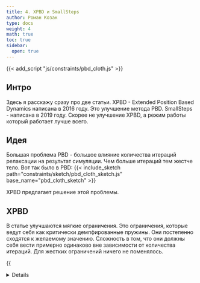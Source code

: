 ```yaml
---
title: 4. XPBD и SmallSteps
author: Роман Козак
type: docs
weight: 4
math: true
toc: true
sidebar:
  open: true
---
```


{{< add_script "js/constraints/pbd_cloth.js" >}}

## Интро

Здесь я расскажу сразу про две статьи.
XPBD - Extended Position Based Dynamics написана в 2016 году. Это улучшение метода PBD.
SmallSteps - написана в 2019 году. Скорее не улучшение XPBD, а режим работы который работает лучше всего.

## Идея

Большая проблема PBD - большое влияние количества итераций релаксации на результат симуляции.
Чем больше итераций тем жестче тело.
Вот так было в PBD:
{{< include_sketch path="constraints/sketch/pbd_cloth_sketch.js" base_name="pbd_cloth_sketch" >}}

XPBD предлагает решение этой проблемы.

## XPBD

В статье улучшаются мягкие ограничения. Это ограничения, которые ведут себя как критически демпфированные пружины.
Они постепенно сходятся к желаемому значению.
Сложность в том, что они должны себя вести примерно одинаково вне зависимости от количества итераций.
Для жестких ограничений ничего не поменялось.

{{<details title="Псевдокод симуляции" closed="true" >}}

```javascript
for (let point of points) {
  // интегрируем позиции точек
  point.p = dt * point.v + dt * dt * point.m_inv * point.fext;
}
// обнуляем лямбды
for (let c of constraints) {
  c.lambda = 0;
}
while (i < max_iterations) {
  for (let c of constraints) {
    // вычисляем delta_lambda
    let delta_lambda = c.compute_delta_lambda();
    let delta_p = c.compute_delta_x(delta_lambda);
    c.lambda += delta_lambda;
    c.update_positions(delta_p);
  }
  i++;
}
// обновляем позиции и скорости
for (let point of points) {
  point.v = (point.p - point.x) / dt;
  point.x = point.p;
}
```

{{< /details >}}

Дальше пойдет математика, которая не нужна для применения.
Кому нужна конечная формула смело пропускайте следующий раздел

### Математика XPBD

Базовая схема такая же как и в PBD. Сначала расчитываем позицию точки $x$ как будто она двигается без ограничений.
Потом применяем ограничения.
{{<details title="Подробнее" closed="true">}}

#### Получаем уравнения

Ограничения действуют силами $f$. У этих ограничений есть потенциальная энергия $U$.

$$
f = -\frac{\partial U(x)}{\partial x}
$$

$$
M \ddot{x} = f
$$

M -- это матрица массы.

$$
M \ddot{x} = -\frac{\partial U(x)}{\partial x}
$$

Теперь используют неявную численную схему:

$$
\begin{equation}
M \frac{x^{n+1} - 2x^n + x^{n-1}}{{\Delta t}^2} = -\frac{\partial U(x^{n+1})}{\partial x}
\end{equation}
$$

Эта схема неявная, так как $x^{n+1}$ зависит от U, которое зависит от $x^{n+1}$.
Для почти всех систем неявная схема абсолютно устойчива.

#### Вводим потенциал

Теперь нужно ввести $U$ для ограничений.
Мы считаем что уравнение ограничения $C(x) = 0$. зависит только от $x$. А еще мы считаем, что оно дифференцируемо.
Вообще можно в качестве потенциала использовать любую функцию, но нам полезно добиться хороших свойств от него.

- $U(x) = 0$ если $C(x) = 0$
  Т.е когда уравнение ограничения выполняется, потенциал равен 0 и сира ограничения тоже равна нулю. Что логично.
- При отклонении от $C(x) = 0$ потенциал растет. Ну и сила ограничения тоже будет расти.

Для этого хорошо подходит квадратичный потенциал:

$$
U(x) = \frac{1}{2} С(x)^T * \alpha^{-1} * C(x)
$$

Здесь $C(x)$ это вектор ограничений, а $\alpha$ это матрица compliance.
Вводится термин compliance $\alpha$: Это параметр обратный жесткости. Оно в пределах $(0; +\inf)$ Чем он больше тем мягче ограничение.
Эта матрица может быть не только диагональной. Благодаря этому можно комбинаю жесткости разных ограничений.

{{<details title="Пример" closed="true">}}
У нас есть простое уравнение пружинки:

$$
C(x) = x = 0
$$

И жесткость пружинки $k = \alpha^{-1}$.

$$
U(x) = \frac{1}{2} (x^T * \alpha^{-1} * x) = \frac{1}{2} k x^2
$$

Тогда сила ограничения будет равна:

$$
f = -\frac{\partial U(x)}{\partial x} = - \nabla C(x) * \alpha^{-1} * C(x)
$$

{{< /details >}}

Дальше вводим переменную $\lambda$ которая будет множителем Лагранжа.

$$
\lambda = -\tilde{\alpha} * C(x)
$$

Это уравнение можно переписать вот так:

$$
C(x) + \tilde{\alpha} * \lambda = 0
$$

Тут $\tilde{\alpha}$ это $\frac{\alpha} {\Delta t^2}$.

#### Уравнения которые нужно решить

Подставляем уравнение силы и $\lambda$ в уравнение движения (1) и получаем финальную систему, которую нужно решить:

$$
\begin{equation}
\begin{aligned}
M(x^{n+1} - \tilde{x}) - \Delta t^2 \nabla C(x^{n+1}) *\lambda^{n+1} = 0 \\\
C(x^{n+1}) + \tilde{\alpha} * \lambda^{n+1} = 0
\end{aligned}
\end{equation}
$$

Где $\tilde{x} = x^n + \Delta t * v^n$

#### Решаем

Получили нашу любимую нелинейную систему уравнений. Нам нужно найти  $x^{n+1}$ и $\lambda^{n+1}$. В общем виде ее решить невозможно.
Поэтому в статье предлагают решать ее итерационным методом Ньютона.
Обозначим уравнения из (2) как

$$
\begin{aligned}
g(x^{n+1}, \lambda^{n+1}) = 0 \\\
h(x^{n+1}, \lambda^{n+1}) = 0
\end{aligned}
$$

Линеаризовываем их относительно $x^{n+1}$ и $\lambda^{n+1}$:

Раньше мы писали ${n+1}$, и это означало значение на следующем шаге. Мы сейчас будем искать $x^{n+1}$ и $\lambda^{n+1}$ итеративно. И поэтому будем писать $x^{i}$ и $\lambda^{i}$, где $i$ -- номер итерации. Т.е. $x^{i}$ это приближение к $x^{n+1}$ на $i$-й итерации.

$$
\begin{bmatrix}
K,  &\nabla C^{T}(x^{i}) \\\
\nabla C{(x^{i})}, &\tilde{\alpha}
\end{bmatrix}
\begin{bmatrix}
\Delta x^{i} \\\
\Delta \lambda^{i}
\end{bmatrix} =
\begin{bmatrix}
g(x^{i}, \lambda^{i}) \\\
h(x^{i}, \lambda^{i})
\end{bmatrix}
$$

Где

$$
\begin{aligned}
&K = \partial{g(x^{n+1}, \lambda^{n+1})} / \partial{x^{n+1}}  = \\\
&= M - \Delta t^2 \nabla C(x^{n+1}) \nabla C^{T}(x^{n+1}) \\\
\end{aligned}
$$

Из этого уравнения мы получаем $\Delta x^{i}$ и $\Delta \lambda^{i}$, которые мы используем для улучшения наших приближений:

$$
\begin{aligned}
x^{i+1} = x^{i} + \Delta x^{i} \\\
\lambda^{i+1} = \lambda^{i} + \Delta \lambda^{i}
\end{aligned}
$$

И так делаем пока не сойдемся.
В качестве начального приближения $x^{0} = \tilde{x}$ и $\lambda^{0} = 0$.

Проблема этого метода в том, что его не всегда просто реализовать. Нужно расчитывать матрицу $K$
у которой второе слагаемое -- Гессиан функции $C(x)$. Это сложно.

#### Упрощаем

- Гессиан ограничений дает поправку как $O(\Delta t^2)$. Это мало. Мы можем его просто выкинуть. Тогда $K = M$. Это константная матрица масс, которая известна с самого начала.
- $g(x^{i}, \lambda^{i}) = 0$.
  Для начальных условий $g(x^{0}, \lambda^{0}) = 0$.
  Остальные итерации изменяют $g$ на малую величину, которая зависит от изменения градиента ограничений. Если ограничение линейное, то $g(x^{i}, \lambda^{i}) = 0$ всегда.

И вот мы получаем простую систему уравнений:

$$
\begin{bmatrix}
M, &\nabla C^{T}(x^{i}) \\\
\nabla C{(x^{i})}, &\tilde{\alpha}
\end{bmatrix}
\begin{bmatrix}
\Delta x^{i} \\\
\Delta \lambda^{i}
\end{bmatrix} =
\begin{bmatrix}
0 \\\
h(x^{i}, \lambda^{i})
\end{bmatrix}
$$

Переписав уравнения в удобной форме получаем:

$$
\begin{equation}
\begin{bmatrix}
\nabla C(x^{i}) M^{-1} \nabla C^{T}(x^{i}) + \tilde{\alpha}
\end{bmatrix}
\Delta \lambda = -C(x^{i}) - \tilde{\alpha} \lambda^{i}
\end{equation}
$$

$$
\begin{equation}
\Delta x = M^{-1} \nabla C^{T}(x^{i}) \Delta \lambda
\end{equation}
$$

{{< /details >}}

### Конец уже близок

В уравнении (3) мы имеем систему линейных уравнений относительно $\Delta \lambda$. Последнее что нужно сделать это решить ее.
Для этого можно использовать  Gauss-Seidel итерации, который уде использовали в PBD.
Если у нас матрица complience диагональная, то каждую $\Delta \lambda$ можно искать вот так:

$$
\begin{equation}
\Delta \lambda_{j} = -\frac{C_{j}(x^{i}) - \tilde{\alpha_{j}} \lambda_{j}^{i}}{\nabla C_{j} M^{-1} \nabla C_{j}^{T} + \tilde{\alpha_{j}}}
\end{equation}
$$

$$
\begin{equation}
\Delta x = M^{-1} \nabla C^{T}(x^{i}) \Delta \lambda
\end{equation}
$$

Где $\tilde{\alpha_{j}}$ это коэффициент compliance(обратная жесткость) для $j$-го ограничения.

И вот наконец-то мы приходим к финальной схеме:
Расчитываем $\Delta \lambda$ по формуле (5), а потом по формуле (4) находим $\Delta x$ И смещаем нужные точки.
И так для каждого ограничения. И повторяем нужное количество итераций.
Что самое крутое, так это то, что для абсолютно жесткого ограничения где $\alpha = 0$ мы получаем PBD если занулим $\alpha$ в формуле (5)

{{< include_sketch path="constraints/sketch/xpbd_cloth_sketch.js" base_name="xpbd_cloth_sketch" >}}

После 10 итераций зависимости жесткости от количества итераций практически нет. И мы можем спокойно настраивать жесткость ткани.

> [!TIP]
> Коэффициент compliance $\alpha$ для обычной симуляции достаточно маленький. В этой симуляции я делю пользовательское число на 5000. Так что если у вас что-то не работает, то попробуйте уменьшить это число.

Еще из приятностей. У нас есть $\lambda$, с помощью которой можно найти силу ограничения.
И это позволяет делать ограничения, которые можно отключать если силы ограничения становятся слишком большими.

### Дампинг

{{<details title="Дампинг" closed="true">}}
Дампинг здесь вводится через потенциал диссипации энергии.

$$
D(x, v) = \frac{1}{2} \dot{C}(x)^T \beta \dot{C}(x) = \frac{1}{2} v^T*\nabla C(x)^T \beta \nabla C(x) * v
$$

Где $\beta$ это матрица дампинга.

Сила дампинга равна:

$$
f = -\frac{\partial D(x, v)^T}{\partial v} = -\nabla C(x)^T \beta \nabla C(x) * v
$$

Точно также здесь можно ввести переменную $\lambda_{damp}$:

$$
\lambda_{damp} = -\tilde{\beta} \nabla C(x) * v
$$

Где $\tilde{\beta} = \frac{\beta}{\Delta t^2}$

Дальше мы делаем очень крутой переход. Сила дампинга должна быть сонаправлена с силой самого ограничения. Поэтому мы можем просто сложить $\lambda_{elastic}$ и $\lambda_{damp}$ и получить общую силу ограничения.

$$
\lambda = \lambda_{elastic} + \lambda_{damp} = -\tilde{\alpha} \nabla C(x) - \tilde{\beta} \nabla C(x) * v
$$

$$
h(x, \lambda) = C(x) + \tilde{\alpha} \lambda + \tilde{\alpha}\tilde{\beta} \nabla C(x) * v = 0
$$

Подставляя это в уравнение (3) и линеаризуя получаем:

$$
\left[\mathbf{I} + \frac{\tilde{\alpha} \tilde{\beta}}{\Delta t} \nabla \mathbf{C}(\mathbf{x}\_i) \mathbf{M}^{-1} \nabla \mathbf{C}(\mathbf{x}\_i)^{\mathrm{T}} + \tilde{\alpha}\right] \Delta \boldsymbol{\lambda} = -\mathbf{h}(\mathbf{x}\_i, \boldsymbol{\lambda}\_i)
$$

И в итоге получаем вот такое решение для $\Delta \lambda$:

{{< /details >}}

Если матрица compliance и дампинга диагональная, то получаем вот такую формулу:

$$
\begin{equation}
\Delta \lambda_j = \frac{-C_j(\mathbf{x}_i) - \tilde{\alpha}_j \lambda_j - \gamma_j \nabla C_j (\mathbf{x}_i - \mathbf{x}^n)}{(1 + \gamma_j) \nabla C_j \mathbf{M}^{-1} \nabla C_j^{\mathrm{T}} + \tilde{\alpha}_j}
\end{equation}
$$

Где

$$
\gamma = \frac{\tilde{\alpha} \tilde{\beta}}{\Delta t}
$$

Выглядит суперстремно, но тут все очень легко считается.

## SmallSteps

SmallSteps это режим работы XPBD, который был описан в [статье](#smallsteps_article) в 2019 году.

## Источники

- Оригинальная статья [XPBD](https://matthias-research.github.io/pages/publications/XPBD.pdf)
- [Статья](https://ep.liu.se/ecp/019/005/ecp01905.pdf) в которой рассказывают почему квадратичный потенциал хорошо подходит для ограничений
- [Статья](https://www.cs.columbia.edu/cg/pdfs/131-ESIC.pdf) в которой рассказывают почему можно обнулять $g(x^{i}, \lambda^{i})$ в XPBD и как это влияет на результат
- Про потенциал диссипации энергии [тут](https://en.wikipedia.org/wiki/Rayleigh_dissipation_function)
- <a id="smallsteps_article"></a> Оригинальная статья [SmallSteps](https://www.cs.columbia.edu/cg/pdfs/131-ESIC.pdf)
